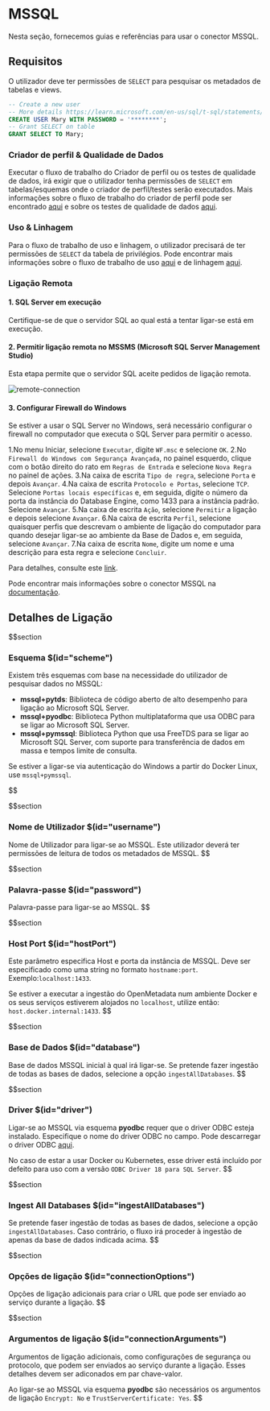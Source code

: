 # MSSQL

Nesta seção, fornecemos guias e referências para usar o conector MSSQL.

## Requisitos

O utilizador deve ter permissões de `SELECT` para pesquisar os metadados de tabelas e views.

```sql
-- Create a new user
-- More details https://learn.microsoft.com/en-us/sql/t-sql/statements/create-user-transact-sql?view=sql-server-ver16
CREATE USER Mary WITH PASSWORD = '********';
-- Grant SELECT on table
GRANT SELECT TO Mary;
```

### Criador de perfil & Qualidade de Dados
Executar o fluxo de trabalho do Criador de perfil ou os testes de qualidade de dados, irá exigir que o utilizador tenha permissões de `SELECT` em tabelas/esquemas onde o criador de perfil/testes serão executados. Mais informações sobre o fluxo de trabalho do criador de perfil pode ser encontrado [aqui](https://docs.open-metadata.org/how-to-guides/data-quality-observability/profiler/workflow) e sobre os testes de qualidade de dados [aqui](https://docs.open-metadata.org/connectors/ingestion/workflows/data-quality).

### Uso & Linhagem
Para o fluxo de trabalho de uso e linhagem, o utilizador precisará de ter permissões de `SELECT` da tabela de privilégios. Pode encontrar mais informações sobre o fluxo de trabalho de uso [aqui](https://docs.open-metadata.org/connectors/ingestion/workflows/usage) e de linhagem  [aqui](https://docs.open-metadata.org/connectors/ingestion/workflows/lineage).

### Ligação Remota

#### 1. SQL Server em execução

Certifique-se de que o servidor SQL ao qual está a tentar ligar-se está em execução.

#### 2. Permitir ligação remota no MSSMS (Microsoft SQL Server Management Studio)

Esta etapa permite que o servidor SQL aceite pedidos de ligação remota.

![remote-connection](/doc-images/Database/Mssql/remote-connection.png)

#### 3. Configurar Firewall do Windows

Se estiver a usar o SQL Server no Windows, será necessário configurar o firewall no computador que executa o SQL Server para permitir o acesso.

1.No menu Iniciar, selecione `Executar`, digite `WF.msc` e selecione `OK`.
2.No `Firewall do Windows com Segurança Avançada`, no painel esquerdo, clique com o botão direito do rato em `Regras de Entrada` e selecione `Nova Regra` no painel de ações.
3.Na caixa de escrita `Tipo de regra`, selecione `Porta` e depois `Avançar`.
4.Na caixa de escrita `Protocolo e Portas`, selecione `TCP`. Selecione `Portas locais específicas` e, em seguida, digite o número da porta da instância do Database Engine, como 1433 para a instância padrão. Selecione `Avançar`.
5.Na caixa de escrita `Ação`, selecione `Permitir` a ligação e depois selecione `Avançar`.
6.Na caixa de escrita `Perfil`, selecione quaisquer perfis que descrevam o ambiente de ligação do computador para quando desejar ligar-se ao ambiente da Base de Dados e, em seguida, selecione `Avançar`.
7.Na caixa de escrita `Nome`, digite um nome e uma descrição para esta regra e selecione `Concluir`.

Para detalhes, consulte este [link](https://docs.microsoft.com/en-us/sql/database-engine/configure-windows/configure-a-windows-firewall-for-database-engine-access?view=sql-server-ver15).

Pode encontrar mais informações sobre o conector MSSQL na [documentação](https://docs.open-metadata.org/connectors/database/mssql).

## Detalhes de Ligação

$$section
### Esquema $(id="scheme")
Existem três esquemas com base na necessidade do utilizador de pesquisar dados no MSSQL:
- **mssql+pytds**: Biblioteca de código aberto de alto desempenho para ligação ao Microsoft SQL Server.
- **mssql+pyodbc**: Biblioteca Python multiplataforma que usa ODBC para se ligar ao Microsoft SQL Server.
- **mssql+pymssql**: Biblioteca Python que usa FreeTDS para se ligar ao Microsoft SQL Server, com suporte para transferência de dados em massa e tempos limite de consulta.

Se estiver a ligar-se via autenticação do Windows a partir do Docker Linux, use `mssql+pymssql`.

$$

$$section
### Nome de Utilizador $(id="username")

Nome de Utilizador para ligar-se ao  MSSQL. Este utilizador deverá ter permissões de leitura de todos os metadados de MSSQL.
$$

$$section
### Palavra-passe $(id="password")

Palavra-passe para ligar-se ao MSSQL.
$$

$$section
### Host Port $(id="hostPort")
Este parâmetro especifica Host e porta da instância de MSSQL. Deve ser especificado como uma string no formato `hostname:port`. Exemplo:`localhost:1433`.

Se estiver a executar a ingestão do OpenMetadata num ambiente Docker e os seus serviços estiverem alojados no `localhost`, utilize então: `host.docker.internal:1433`.
$$

$$section
### Base de Dados $(id="database")

Base de dados MSSQL inicial à qual irá ligar-se. Se pretende fazer ingestão de todas as bases de dados, selecione a opção `ingestAllDatabases`. 
$$

$$section
### Driver $(id="driver")

Ligar-se ao MSSQL via esquema **pyodbc** requer que o driver ODBC esteja instalado. Especifique o nome do driver ODBC no campo.
Pode descarregar o driver ODBC [aqui](https://learn.microsoft.com/en-us/sql/connect/odbc/download-odbc-driver-for-sql-server?view=sql-server-ver16).

No caso de estar a usar Docker ou Kubernetes, esse driver está incluído por defeito para uso com a versão `ODBC Driver 18 para SQL Server`.
$$


$$section
### Ingest All Databases $(id="ingestAllDatabases")

Se pretende faser ingestão de todas as bases de dados, selecione a opção `ingestAllDatabases`. Caso contrário, o fluxo irá proceder à ingestão de apenas da base de dados indicada acima.
$$


$$section
### Opções de ligação $(id="connectionOptions")

Opções de ligação adicionais para criar o URL que pode ser enviado ao serviço durante a ligação.
$$

$$section
### Argumentos de ligação $(id="connectionArguments")

Argumentos de ligação adicionais, como configurações de segurança ou protocolo, que podem ser enviados ao serviço durante a ligação. Esses detalhes devem ser adiconados em par chave-valor.

Ao ligar-se ao MSSQL via esquema **pyodbc** são necessários os argumentos de ligação `Encrypt: No` e `TrustServerCertificate: Yes`.
$$
